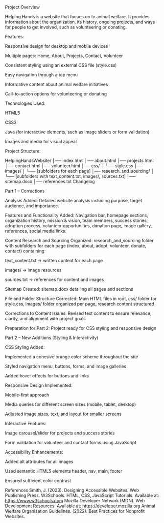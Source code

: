 Project Overview

Helping Hands is a website that focues on to animal welfare. It provides information about the organization, its history, ongoing projects, and ways for people to get involved, such as volunteering or donating.

Features:

Responsive design for desktop and mobile devices

Multiple pages: Home, About, Projects, Contact, Volunteer

Consistent styling using an external CSS file (style.css)

Easy navigation through a top menu

Informative content about animal welfare initiatives

Call-to-action options for volunteering or donating

Technologies Used:

HTML5

CSS3

Java (for interactive elements, such as image sliders or form validation)

Images and media for visual appeal

Project Structure:

HelpingHandsWebsite/
│── index.html
│── about.html
│── projects.html
│── contact.html
│── volunteer.html
│── css/
│     └── style.css
│── images/
│     └── [subfolders for each page]
│── research_and_sourcing/
│     └── [subfolders with text_content.txt, images/, sources.txt]
│── sitemap.docx
│── references.txt
Changelog

Part 1 – Corrections

Analysis Added: Detailed website analysis including purpose, target audience, and importance.

Features and Functionality Added: Navigation bar, homepage sections, organization history, mission & vision, team members, success stories, adoption process, volunteer opportunities,
donation page, image gallery, references, social media links.

Content Research and Sourcing Organized: research_and_sourcing folder with subfolders for each page (index, about, adopt, volunteer, donate, contact) containing:

text_content.txt → written content for each page

images/ → image resources

sources.txt → references for content and images

Sitemap Created: sitemap.docx detailing all pages and sections

File and Folder Structure Corrected: Main HTML files in root, css/ folder for style.css, images/ folder organized per page, research content structured

Corrections to Content Issues: Revised text content to ensure relevance, clarity, and alignment with project goals

Preparation for Part 2: Project ready for CSS styling and responsive design

Part 2 – New Additions (Styling & Interactivity)

CSS Styling Added:

Implemented a cohesive orange color scheme throughout the site

Styled navigation menu, buttons, forms, and image galleries

Added hover effects for buttons and links

Responsive Design Implemented:

Mobile-first approach

Media queries for different screen sizes (mobile, tablet, desktop)

Adjusted image sizes, text, and layout for smaller screens

Interactive Features:

Image carousel/slider for projects and success stories

Form validation for volunteer and contact forms using JavaScript

Accessibility Enhancements:

Added alt attributes for all images

Used semantic HTML5 elements header, nav, main, footer

Ensured sufficient color contrast

References
Smith, J. (2023). Designing Accessible Websites. Web Publishing Press.
W3Schools. HTML, CSS, JavaScript Tutorials. Available at: https://www.w3schools.com
Mozilla Developer Network (MDN). Web Development Resources. Available at: https://developer.mozilla.org
Animal Welfare Organization Guidelines. (2022). Best Practices for Nonprofit Websites.



